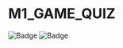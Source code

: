 # M1_GAME_QUIZ

![Badge](https://api.codiga.io/project/29961/score/svg)
![Badge](https://api.codiga.io/project/29961/status/svg)
